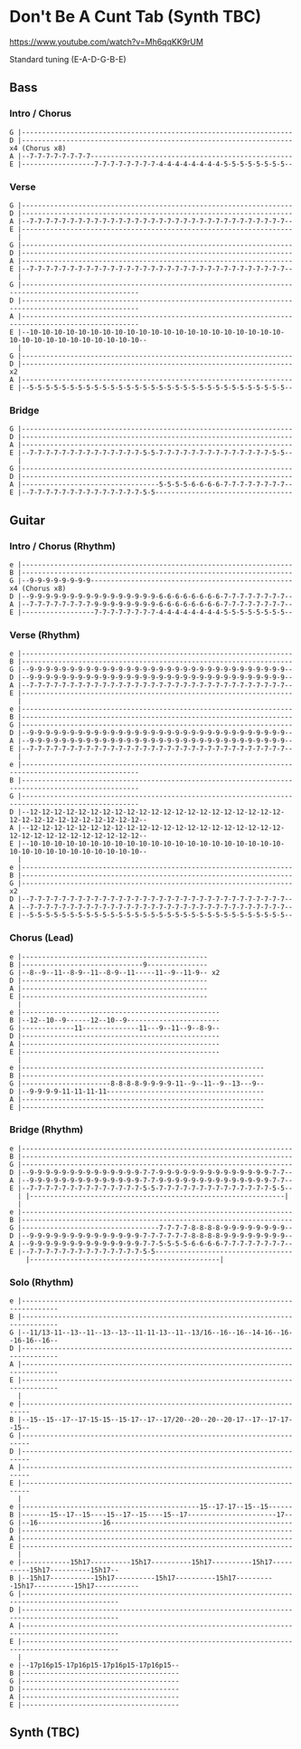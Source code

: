# Don't Be A Cunt Tab (Synth TBC)

<https://www.youtube.com/watch?v=Mh6qqKK9rUM>

Standard tuning (E-A-D-G-B-E)

## Bass

### Intro / Chorus

    G |-------------------------------------------------------------------
    D |------------------------------------------------------------------- x4 (Chorus x8)
    A |--7-7-7-7-7-7-7-7--------------------------------------------------
    E |------------------7-7-7-7-7-7-7-7-4-4-4-4-4-4-4-4-5-5-5-5-5-5-5-5--

### Verse

    G |-------------------------------------------------------------------
    D |-------------------------------------------------------------------
    A |--7-7-7-7-7-7-7-7-7-7-7-7-7-7-7-7-7-7-7-7-7-7-7-7-7-7-7-7-7-7-7-7--
    E |-------------------------------------------------------------------
      |
    G |-------------------------------------------------------------------
    D |-------------------------------------------------------------------
    A |-------------------------------------------------------------------
    E |--7-7-7-7-7-7-7-7-7-7-7-7-7-7-7-7-7-7-7-7-7-7-7-7-7-7-7-7-7-7-7-7--
      |
    G |---------------------------------------------------------------------------------------------------
    D |---------------------------------------------------------------------------------------------------
    A |---------------------------------------------------------------------------------------------------
    E |--10-10-10-10-10-10-10-10-10-10-10-10-10-10-10-10-10-10-10-10-10-10-10-10-10-10-10-10-10-10-10-10--
      |
    G |-------------------------------------------------------------------
    D |------------------------------------------------------------------- x2
    A |-------------------------------------------------------------------
    E |--5-5-5-5-5-5-5-5-5-5-5-5-5-5-5-5-5-5-5-5-5-5-5-5-5-5-5-5-5-5-5-5--

### Bridge

    G |-------------------------------------------------------------------
    D |-------------------------------------------------------------------
    A |-------------------------------------------------------------------
    E |--7-7-7-7-7-7-7-7-7-7-7-7-7-7-5-5-7-7-7-7-7-7-7-7-7-7-7-7-7-7-5-5--
      |
    G |-------------------------------------------------------------------
    D |-------------------------------------------------------------------
    A |----------------------------------5-5-5-5-6-6-6-6-7-7-7-7-7-7-7-7--
    E |--7-7-7-7-7-7-7-7-7-7-7-7-7-7-5-5----------------------------------

## Guitar

### Intro / Chorus (Rhythm)

    e |-------------------------------------------------------------------
    B |-------------------------------------------------------------------
    G |--9-9-9-9-9-9-9-9-------------------------------------------------- x4 (Chorus x8)
    D |--9-9-9-9-9-9-9-9-9-9-9-9-9-9-9-9-6-6-6-6-6-6-6-6-7-7-7-7-7-7-7-7--
    A |--7-7-7-7-7-7-7-7-9-9-9-9-9-9-9-9-6-6-6-6-6-6-6-6-7-7-7-7-7-7-7-7--
    E |------------------7-7-7-7-7-7-7-7-4-4-4-4-4-4-4-4-5-5-5-5-5-5-5-5--

### Verse (Rhythm)

    e |-------------------------------------------------------------------
    B |-------------------------------------------------------------------
    G |--9-9-9-9-9-9-9-9-9-9-9-9-9-9-9-9-9-9-9-9-9-9-9-9-9-9-9-9-9-9-9-9--
    D |--9-9-9-9-9-9-9-9-9-9-9-9-9-9-9-9-9-9-9-9-9-9-9-9-9-9-9-9-9-9-9-9--
    A |--7-7-7-7-7-7-7-7-7-7-7-7-7-7-7-7-7-7-7-7-7-7-7-7-7-7-7-7-7-7-7-7--
    E |-------------------------------------------------------------------
      |
    e |-------------------------------------------------------------------
    B |-------------------------------------------------------------------
    G |-------------------------------------------------------------------
    D |--9-9-9-9-9-9-9-9-9-9-9-9-9-9-9-9-9-9-9-9-9-9-9-9-9-9-9-9-9-9-9-9--
    A |--9-9-9-9-9-9-9-9-9-9-9-9-9-9-9-9-9-9-9-9-9-9-9-9-9-9-9-9-9-9-9-9--
    E |--7-7-7-7-7-7-7-7-7-7-7-7-7-7-7-7-7-7-7-7-7-7-7-7-7-7-7-7-7-7-7-7--
      |
    e |---------------------------------------------------------------------------------------------------
    B |---------------------------------------------------------------------------------------------------
    G |---------------------------------------------------------------------------------------------------
    D |--12-12-12-12-12-12-12-12-12-12-12-12-12-12-12-12-12-12-12-12-12-12-12-12-12-12-12-12-12-12-12-12--
    A |--12-12-12-12-12-12-12-12-12-12-12-12-12-12-12-12-12-12-12-12-12-12-12-12-12-12-12-12-12-12-12-12--
    E |--10-10-10-10-10-10-10-10-10-10-10-10-10-10-10-10-10-10-10-10-10-10-10-10-10-10-10-10-10-10-10-10--
      |
    e |-------------------------------------------------------------------
    B |-------------------------------------------------------------------
    G |------------------------------------------------------------------- x2
    D |--7-7-7-7-7-7-7-7-7-7-7-7-7-7-7-7-7-7-7-7-7-7-7-7-7-7-7-7-7-7-7-7--
    A |--7-7-7-7-7-7-7-7-7-7-7-7-7-7-7-7-7-7-7-7-7-7-7-7-7-7-7-7-7-7-7-7--
    E |--5-5-5-5-5-5-5-5-5-5-5-5-5-5-5-5-5-5-5-5-5-5-5-5-5-5-5-5-5-5-5-5--

### Chorus (Lead)

    e |----------------------------------------------
    B |------------------------------9---------------
    G |--8--9--11--8-9--11--8-9--11-----11--9--11-9-- x2
    D |----------------------------------------------
    A |----------------------------------------------
    E |----------------------------------------------
      |
    e |-------------------------------------------------
    B |--12--10--9------12--10--9-----------------------
    G |-------------11--------------11---9--11--9--8-9--
    D |-------------------------------------------------
    A |-------------------------------------------------
    E |-------------------------------------------------
      |
    e |------------------------------------------------------------
    B |------------------------------------------------------------
    G |----------------------8-8-8-8-9-9-9-9-11--9--11--9--13---9--
    D |--9-9-9-9-11-11-11-11---------------------------------------
    A |------------------------------------------------------------
    E |------------------------------------------------------------

### Bridge (Rhythm)

    e |-------------------------------------------------------------------
    B |-------------------------------------------------------------------
    G |-------------------------------------------------------------------
    D |--9-9-9-9-9-9-9-9-9-9-9-9-9-9-7-7-9-9-9-9-9-9-9-9-9-9-9-9-9-9-7-7--
    A |--9-9-9-9-9-9-9-9-9-9-9-9-9-9-7-7-9-9-9-9-9-9-9-9-9-9-9-9-9-9-7-7--
    E |--7-7-7-7-7-7-7-7-7-7-7-7-7-7-5-5-7-7-7-7-7-7-7-7-7-7-7-7-7-7-5-5--
      | |---------------------------------------------------------------|
      |
    e |-------------------------------------------------------------------
    B |-------------------------------------------------------------------
    G |----------------------------------7-7-7-7-8-8-8-8-9-9-9-9-9-9-9-9--
    D |--9-9-9-9-9-9-9-9-9-9-9-9-9-9-7-7-7-7-7-7-8-8-8-8-9-9-9-9-9-9-9-9--
    A |--9-9-9-9-9-9-9-9-9-9-9-9-9-9-7-7-5-5-5-5-6-6-6-6-7-7-7-7-7-7-7-7--
    E |--7-7-7-7-7-7-7-7-7-7-7-7-7-7-5-5----------------------------------
        |-----------------------------------------------|

### Solo (Rhythm)

    e |-------------------------------------------------------------------------------
    B |-------------------------------------------------------------------------------
    G |--11/13-11--13--11--13--13--11-11-13--11--13/16--16--16--14-16--16--16-16--16--
    D |-------------------------------------------------------------------------------
    A |-------------------------------------------------------------------------------
    E |-------------------------------------------------------------------------------
      |
    e |------------------------------------------------------------------------
    B |--15--15--17--17-15-15--15-17--17--17/20--20--20--20-17--17--17-17--15--
    G |------------------------------------------------------------------------
    D |------------------------------------------------------------------------
    A |------------------------------------------------------------------------
    E |------------------------------------------------------------------------
      |
    e |--------------------------------------------15--17-17--15--15------
    B |-------15--17--15----15--17--15----15--17----------------------17--
    G |--16----------------16---------------------------------------------
    D |-------------------------------------------------------------------
    A |-------------------------------------------------------------------
    E |-------------------------------------------------------------------
      |
    e |------------15h17----------15h17----------15h17----------15h17----------15h17----------15h17--
    B |--15h17-----------15h17----------15h17----------15h17----------15h17----------15h17-----------
    G |----------------------------------------------------------------------------------------------
    D |----------------------------------------------------------------------------------------------
    A |----------------------------------------------------------------------------------------------
    E |----------------------------------------------------------------------------------------------
      |
    e |--17p16p15-17p16p15-17p16p15-17p16p15--
    B |---------------------------------------
    G |---------------------------------------
    D |---------------------------------------
    A |---------------------------------------
    E |---------------------------------------

## Synth (TBC)
